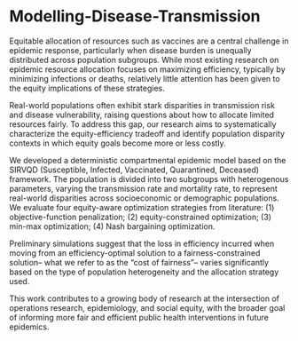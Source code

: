 # Modelling-Disease-Transmission
Equitable allocation of resources such as vaccines are a central challenge in epidemic response, particularly when disease burden is unequally distributed across population subgroups. While most existing research on epidemic resource allocation focuses on maximizing efficiency, typically by minimizing infections or deaths, relatively little attention has been given to the equity implications of these strategies. 

Real-world populations often exhibit stark disparities in transmission risk and disease vulnerability, raising questions about how to allocate limited resources fairly. To address this gap, our research aims to systematically characterize the equity-efficiency tradeoff and identify population disparity contexts in which equity goals become more or less costly.

We developed a deterministic compartmental epidemic model based on the SIRVQD (Susceptible, Infected, Vaccinated, Quarantined, Deceased) framework. The population is divided into two subgroups with heterogenous parameters, varying the transmission rate and mortality rate, to represent real-world disparities across socioeconomic or demographic populations. We evaluate four equity-aware optimization strategies from literature: (1) objective-function penalization; (2) equity-constrained optimization; (3) min-max optimization; (4) Nash bargaining optimization. 

Preliminary simulations suggest that the loss in efficiency incurred when moving from an efficiency-optimal solution to a fairness-constrained solution– what we refer to as the “cost of fairness”– varies significantly based on the type of population heterogeneity and the allocation strategy used. 

This work contributes to a growing body of research at the intersection of operations research, epidemiology, and social equity, with the broader goal of informing more fair and efficient public health interventions in future epidemics. 
